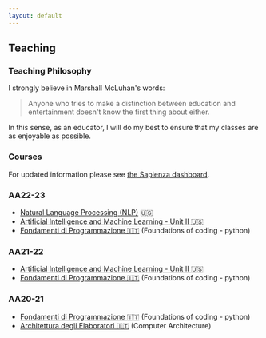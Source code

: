 ```yaml
---
layout: default
---
```


## Teaching <a name="teaching"></a>

### Teaching Philosophy

I strongly believe in Marshall McLuhan's words: 
> Anyone who tries to make a distinction between education and entertainment doesn't know the first thing about either.

In this sense, as an educator, I will do my best to ensure that my classes are as enjoyable as possible.

### Courses

For updated information please see [the Sapienza dashboard](https://corsidilaurea.uniroma1.it/it/users/iacopomasiuniroma1it).

### AA22-23
  - [Natural Language Processing (NLP)](https://github.com/iacopomasi/NLP/) 🇺🇸
  - [Artificial Intelligence and Machine Learning - Unit II 🇺🇸](https://iacopomasi.github.io/AI-ML-Unit-2/)
  - [Fondamenti di Programmazione 🇮🇹](https://classroom.google.com/u/2/c/NTQ3OTYyNzY5NTQ3) (Foundations of coding - python)

### AA21-22
  - [Artificial Intelligence and Machine Learning - Unit II 🇺🇸](https://iacopomasi.github.io/AI-ML-Unit-2/)
  - [Fondamenti di Programmazione 🇮🇹](https://classroom.google.com/u/2/c/Mzk5MjE3OTIzNTEy) (Foundations of coding - python)

### AA20-21
  - [Fondamenti di Programmazione 🇮🇹](fdp) (Foundations of coding - python)
  - [Architettura degli Elaboratori 🇮🇹](ae) (Computer Architecture)
